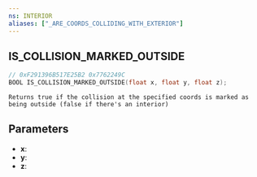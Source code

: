 ```yaml
---
ns: INTERIOR
aliases: ["_ARE_COORDS_COLLIDING_WITH_EXTERIOR"]
---
```

## IS_COLLISION_MARKED_OUTSIDE

```c
// 0xF291396B517E25B2 0x7762249C
BOOL IS_COLLISION_MARKED_OUTSIDE(float x, float y, float z);
```

```
Returns true if the collision at the specified coords is marked as being outside (false if there's an interior)
```

## Parameters
* **x**:
* **y**:
* **z**:
